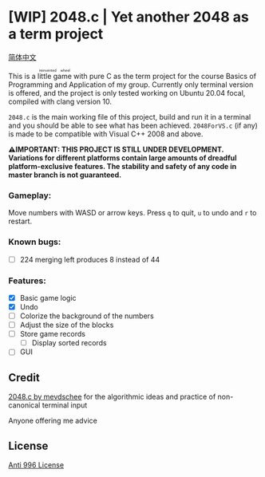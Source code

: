 # [WIP] 2048.c | Yet another 2048 as a term project

[简体中文](README_CN.md)

This is a <ruby><rb>little game</rb><rt>reinvented wheel</rt></ruby> with pure C as the term project for the course Basics of Programming and Application of my group. Currently only terminal version is offered, and the project is only tested working on Ubuntu 20.04 focal, compiled with clang version 10.

`2048.c` is the main working file of this project, build and run it in a terminal and you should be able to see what has been achieved. `2048ForVS.c` (if any) is made to be compatible with Visual C++ 2008 and above.

**⚠IMPORTANT: THIS PROJECT IS STILL UNDER DEVELOPMENT. Variations for different platforms contain large amounts of dreadful platform-exclusive features. The stability and safety of any code in master branch is not guaranteed.**

### Gameplay:

Move numbers with WASD or arrow keys. Press `q` to quit, `u` to undo and `r` to restart.

### Known bugs:

- [ ] 224 merging left produces 8 instead of 44

### Features:

- [x] Basic game logic
- [x] Undo
- [ ] Colorize the background of the numbers
- [ ] Adjust the size of the blocks
- [ ] Store game records
  - [ ] Display sorted records
- [ ] GUI

## Credit

[2048.c by mevdschee](https://github.com/mevdschee/2048.c) for the algorithmic ideas and practice of non-canonical terminal input

Anyone offering me advice

## License

[Anti 996 License](LICENSE)